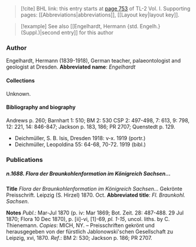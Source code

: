 > [!cite] BHL link: this entry starts at [page 753](https://www.biodiversitylibrary.org/page/33120884) of TL-2 Vol. I.
> Supporting pages: [[Abbreviations|abbreviations]], [[Layout key|layout key]].

> [!example] See also [[Engelhardt, Hermann {std. Engelh.} (Suppl.)|second entry]] for this author

### Author

Engelhardt, Hermann (1839-1918), German teacher, palaeontologist and geologist at Dresden. 
**Abbreviated name**: *Engelhardt*

#### Collections

Unknown.

#### Bibliography and biography

Andrews p. 260; Barnhart 1: 510; BM 2: 530 CSP 2: 497-498, 7: 613, 9: 798, 12: 221, 14: 846-847; Jackson p. 183, 186; PR 2707; Quenstedt p. 129.
- Deichmüller, S. B. Isis, Dresden 1918: v-x. 1919 (portr.)
- Deichmüller, Leopoldina 55: 64-68, 70-72. 1919 (bibl.)

### Publications

##### n.1688. Flora der Braunkohlenformation im Königreich Sachsen...

**Title**
*Flora der Braunkohlenformation im Königreich Sachsen...* Gekrönte Preisschrift. Leipzig (S. Hirzel) 1870. Oct.
**Abbreviated title**: *Fl. Braunkohl. Sachsen*.

**Notes**
*Publ*.: Mar-Jul 1870 (p. iv: Mar 1869; Bot. Zeit. 28: 487-488. 29 Jul 1870; Flora 10 Dec 1870), p. \[ii\]-vi, \[1\]-69, *pl. 1-15*, uncol. liths. by C. Thienemann. *Copies*: MICH, NY. – Preisschriften gekrönt und herausgegeben von der fürstlich Jablonowski'schen Gesellschaft zu Leipzig, xvi, 1870.
*Ref*.: BM 2: 530; Jackson p. 186; PR 2707.

